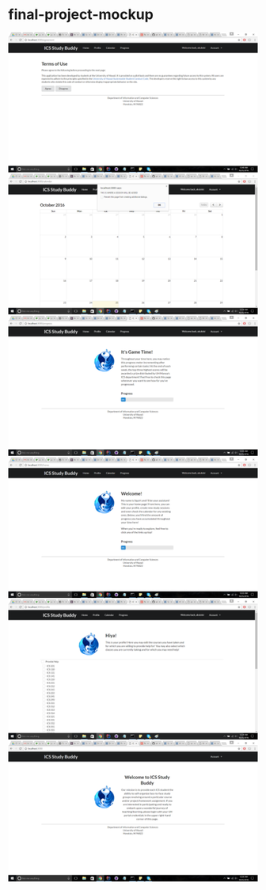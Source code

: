 # final-project-mockup

<img class="ui medium right floated rounded image" src="doc/AgreementPage.png">

<img class="ui medium right floated rounded image" src="doc/Calendar Page.png">

<img class="ui medium right floated rounded image" src="doc/ProgressPage.png">

<img class="ui medium right floated rounded image" src="doc/User Home Page.png">

<img class="ui medium right floated rounded image" src="doc/User Profile Page.png">

<img class="ui medium right floated rounded image" src="doc/public landing page.png">
